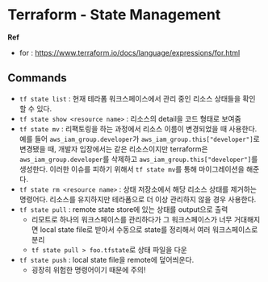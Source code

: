 # Terraform - State Management

**Ref**

* for : https://www.terraform.io/docs/language/expressions/for.html

## Commands

* `tf state list` : 현재 테라폼 워크스페이스에서 관리 중인 리소스 상태들을 확인할 수 있다.
* `tf state show <resource name>` : 리소스의 detail을 코드 형태로 보여줌
* `tf state mv` : 리팩토링을 하는 과정에서 리소스 이름이 변경되었을 때 사용한다. 예를 들어 `aws_iam_group.developer`가 `aws_iam_group.this["developer"]`로 변경됐을 때, 개발자 입장에서는 같은 리소스이지만 terraform은 `aws_iam_group.developer`를 삭제하고 `aws_iam_group.this["developer"]`를 생성한다. 이러한 이슈를 피하기 위해서 `tf state mv`를 통해 마이그레이션을 해준다.
* `tf state rm <resource name>` : 상태 저장소에서 해당 리소스 상태를 제거하는 명령어다. 리소스를 유지하지만 테라폼으로 더 이상 관리하지 않을 경우 사용한다.
* `tf state pull` : remote state store에 있는 상태를 output으로 출력
  * 리모트로 하나의 워크스페이스를 관리하다가 그 워크스페이스가 너무 거대해지면 local state file로 받아서 수동으로 state를 정리해서 여러 워크스페이스로 분리
  * `tf state pull > foo.tfstate`로 상태 파일을 다운
* `tf state push` : local state file을 remote에 덮어씌운다.
  * 굉장히 위험한 명령어이기 때문에 주의!